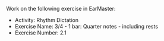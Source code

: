 Work on the following exercise in EarMaster:
- Activity: Rhythm Dictation
- Exercise Name: 3/4 - 1 bar: Quarter notes - including rests
- Exercise Number: 2.1
